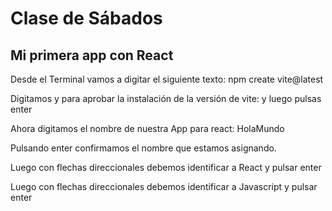 # Clase de Sábados

## Mi primera app con React

Desde el Terminal vamos a digitar el siguiente texto: npm create vite@latest

Digitamos y para aprobar la instalación de la versión de vite: y luego pulsas enter

Ahora digitamos el nombre de nuestra App para react: HolaMundo

Pulsando enter confirmamos el nombre que estamos asignando.

Luego con flechas direccionales debemos identificar a React y pulsar enter

Luego con flechas direccionales debemos identificar a Javascript y pulsar enter